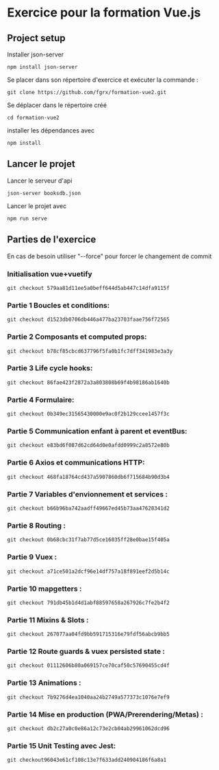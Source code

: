# Exercice pour la formation Vue.js

## Project setup

Installer json-server
```
npm install json-server
```

Se placer dans son répertoire d'exercice et exécuter la commande :
```
git clone https://github.com/fgrx/formation-vue2.git
```

Se déplacer dans le répertoire créé
```
cd formation-vue2
```

installer les dépendances avec
```
npm install
```

## Lancer le projet

Lancer le serveur d'api
```
json-server booksdb.json
```

Lancer le projet avec
```
npm run serve
```


## Parties de l'exercice

En cas de besoin utiliser "--force" pour forcer le changement de commit

### Initialisation vue+vuetify
```
git checkout 579aa81d11ee5a0beff644d5ab447c14dfa9115f
```

### Partie 1 Boucles et conditions: 
```
git checkout d1523db0706db446a477ba23703faae756f72565
```

### Partie 2 Composants et computed props: 
```
git checkout b78cf85cbcd637796f5fa0b1fc7dff341983e3a3y
```

### Partie 3 Life cycle hooks: 
```
git checkout 86fae423f2872a3a803808b69f4b98186ab1640b
```

### Partie 4 Formulaire: 
```
git checkout 0b349ec31565430000e9ac0f2b129ccee1457f3c
```

### Partie 5 Communication enfant à parent et eventBus: 
```
git checkout e83bd6f087d62cd64d0e0afdd0999c2a8572e80b
```

### Partie 6 Axios et communications HTTP: 
```
git checkout 468fa18764cd437a5907860db6f715684b90d3b4
```

### Partie 7 Variables d'envionnement et services : 
```
git checkout b66b96ba742aadff49667ed45b73aa47628341d2
```

### Partie 8 Routing :
```
git checkout 0b68cbc31f7ab77d5ce16035ff28e0bae15f405a
```

### Partie 9  Vuex :
```
git checkout a71ce501a2dcf96e14df757a18f891eef2d5b14c
```

### Partie 10 mapgetters :
```
git checkout 791db45b1d4d1abf88597658a267926c7fe2b4f2
```

### Partie 11 Mixins & Slots :
```
git checkout 267077aa04fd9bb591715316e79fdf56abcb9bb5
```

### Partie 12 Route guards & vuex persisted state : 
```
git checkout 01112606b80a069157ce70caf50c57690455cd4f
```

### Partie 13 Animations  :
```
git checkout 7b9276d4ea1040aa24b2749a577373c1076e7ef9
```

### Partie 14 Mise en production (PWA/Prerendering/Metas) :
```
git checkout db2c27a0c0e86a12c73e2cb04ab29961062dcd96
```

### Partie 15 Unit Testing avec Jest:
```
git checkout96043e61cf108c13e7f633add240904186f6a8a1
```
